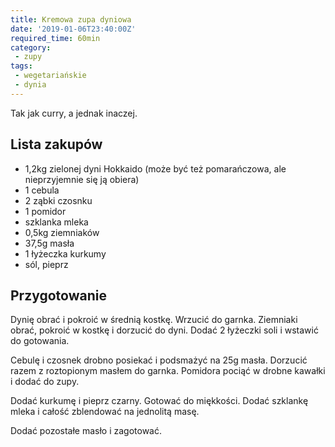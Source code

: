```yaml
---
title: Kremowa zupa dyniowa
date: '2019-01-06T23:40:00Z'
required_time: 60min
category:
 - zupy
tags:
 - wegetariańskie
 - dynia
---
```


Tak jak curry, a jednak inaczej.

<!---- splitter ---->

## Lista zakupów

- 1,2kg zielonej dyni Hokkaido (może być też pomarańczowa, ale nieprzyjemnie się ją obiera)
- 1 cebula
- 2 ząbki czosnku
- 1 pomidor
- szklanka mleka
- 0,5kg ziemniaków
- 37,5g masła
- 1 łyżeczka kurkumy
- sól, pieprz

<!---- splitter ---->

## Przygotowanie

Dynię obrać i pokroić w średnią kostkę. Wrzucić do garnka. Ziemniaki obrać, pokroić w kostkę i dorzucić do dyni. Dodać 2 łyżeczki soli i wstawić do gotowania.

Cebulę i czosnek drobno posiekać i podsmażyć na 25g masła. Dorzucić razem z roztopionym masłem do garnka.
Pomidora pociąć w drobne kawałki i dodać do zupy.

Dodać kurkumę i pieprz czarny. Gotować do miękkości.
Dodać szklankę mleka i całość zblendować na jednolitą masę.

Dodać pozostałe masło i zagotować.
